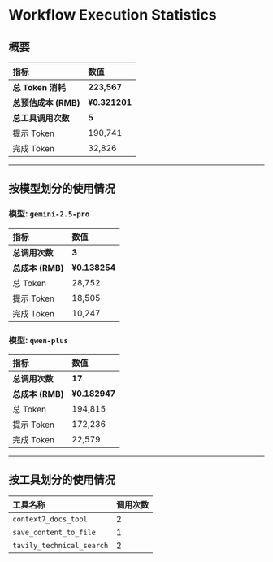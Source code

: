 # Workflow Execution Statistics

## 概要

| 指标 | 数值 |
| :--- | :--- |
| **总 Token 消耗** | **223,567** |
| **总预估成本 (RMB)** | **¥0.321201** |
| **总工具调用次数** | **5** |
| 提示 Token | 190,741 |
| 完成 Token | 32,826 |

---

## 按模型划分的使用情况


### 模型: `gemini-2.5-pro`

| 指标 | 数值 |
| :--- | :--- |
| **总调用次数** | **3** |
| **总成本 (RMB)** | **¥0.138254** |
| 总 Token | 28,752 |
| 提示 Token | 18,505 |
| 完成 Token | 10,247 |

### 模型: `qwen-plus`

| 指标 | 数值 |
| :--- | :--- |
| **总调用次数** | **17** |
| **总成本 (RMB)** | **¥0.182947** |
| 总 Token | 194,815 |
| 提示 Token | 172,236 |
| 完成 Token | 22,579 |

---

## 按工具划分的使用情况

| 工具名称 | 调用次数 |
| :--- | :--- |
| `context7_docs_tool` | 2 |
| `save_content_to_file` | 1 |
| `tavily_technical_search` | 2 |
